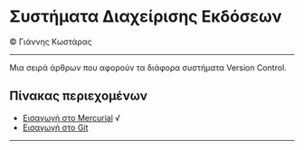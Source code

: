 # Συστήματα Διαχείρισης Εκδόσεων
© Γιάννης Κωστάρας

---

Μια σειρά άρθρων που αφορούν τα διάφορα συστήματα Version Control. 

## Πίνακας περιεχομένων

* [Εισαγωγή στο Mercurial](Mercurial/README.md) √
* [Εισαγωγή στο Git](Git/README.md)

---